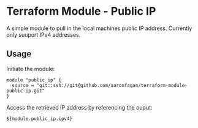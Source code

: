 # Terraform Module - Public IP
A simple module to pull in the local machines public IP address. Currently only suuport IPv4 addresses.

## Usage
Initiate the module:
```
module "public_ip" {
  source = "git::ssh://git@github.com/aaronfagan/terraform-module-public-ip.git"
}
```

Access the retrieved IP address by referencing the ouput:
```
${module.public_ip.ipv4}
```
